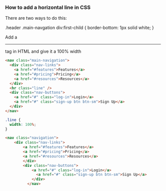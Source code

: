 ### How to add a horizontal line in CSS

There are two ways to do this:

.header .main-navgation div:first-child {
border-bottom: 1px solid white;
}

Add a <hr> tag in HTML and give it a 100% width

```html
<nav class="main-navigation">
  <div class="nav-links">
    <a href="#features">Features</a>
    <a href="#pricing">Pricing</a>
    <a href="#resources">Resources</a>
  </div>
  <hr class="line" />
  <div class="nav-buttons">
    <a href="#" class="log-in">Login</a>
    <a href="#" class="sign-up btn btn-sm">Sign Up</a>
  </div>
</nav>
```

```css
.line {
  width: 100%;
}
```

```html
<nav class="navigation">
    <div class="nav-links">
        <a href="#features">Features</a>
        <a href="#pricing">Pricing</a>
        <a href="#resources">Resources</a>
        </div>
        <div class="nav-buttons">
            <a href="#" class="log-in">Login</a>
              <a href="#" class="sign-up btn btn-sm">Sign Up</a>
            </div>
          </nav>         
```



